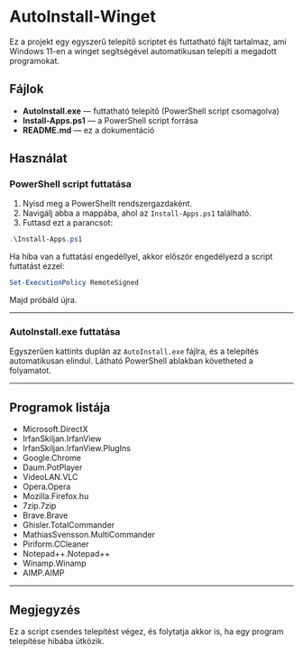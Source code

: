 
# AutoInstall-Winget

Ez a projekt egy egyszerű telepítő scriptet és futtatható fájlt tartalmaz, ami Windows 11-en a winget segítségével automatikusan telepíti a megadott programokat.

## Fájlok

- **AutoInstall.exe** — futtatható telepítő (PowerShell script csomagolva)
- **Install-Apps.ps1** — a PowerShell script forrása
- **README.md** — ez a dokumentáció

## Használat

### PowerShell script futtatása

1. Nyisd meg a PowerShellt rendszergazdaként.
2. Navigálj abba a mappába, ahol az `Install-Apps.ps1` található.
3. Futtasd ezt a parancsot:

```powershell
.\Install-Apps.ps1
```

Ha hiba van a futtatási engedéllyel, akkor először engedélyezd a script futtatást ezzel:

```powershell
Set-ExecutionPolicy RemoteSigned
```

Majd próbáld újra.

---

### AutoInstall.exe futtatása

Egyszerűen kattints duplán az `AutoInstall.exe` fájlra, és a telepítés automatikusan elindul. Látható PowerShell ablakban követheted a folyamatot.

---

## Programok listája

- Microsoft.DirectX
- IrfanSkiljan.IrfanView
- IrfanSkiljan.IrfanView.PlugIns
- Google.Chrome
- Daum.PotPlayer
- VideoLAN.VLC
- Opera.Opera
- Mozilla.Firefox.hu
- 7zip.7zip
- Brave.Brave
- Ghisler.TotalCommander
- MathiasSvensson.MultiCommander
- Piriform.CCleaner
- Notepad++.Notepad++
- Winamp.Winamp
- AIMP.AIMP

---

## Megjegyzés

Ez a script csendes telepítést végez, és folytatja akkor is, ha egy program telepítése hibába ütközik.
